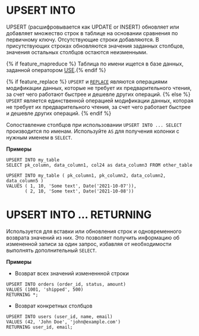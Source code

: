 # UPSERT INTO

UPSERT (расшифровывается как UPDATE or INSERT) обновляет или добавляет множество строк в таблице на основании сравнения по первичному ключу. Отсутствующие строки добавляются. В присутствующих строках обновляются значения заданных столбцов, значения остальных столбцов остаются неизменными.

{% if feature_mapreduce %}  Таблица по имени ищется в базе данных, заданной оператором [USE](../use.md).{% endif %}

{% if feature_replace %}
`UPSERT` и [`REPLACE`](../replace_into.md) являются операциями модификации данных, которые не требует их предварительного чтения, за счет чего работают быстрее и дешевле других операций.
{% else %}
`UPSERT` является единственной операцией модификации данных, которая не требует их предварительного чтения, за счет чего работает быстрее и дешевле других операций.
{% endif %}

Сопоставление столбцов при использовании `UPSERT INTO ... SELECT` производится по именам. Используйте `AS` для получения колонки с нужным именем в `SELECT`.

**Примеры**

``` yql
UPSERT INTO my_table
SELECT pk_column, data_column1, col24 as data_column3 FROM other_table  
```

``` yql
UPSERT INTO my_table ( pk_column1, pk_column2, data_column2, data_column5 )
VALUES ( 1, 10, 'Some text', Date('2021-10-07')),
       ( 2, 10, 'Some text', Date('2021-10-08'))
```
# UPSERT INTO ... RETURNING

Используется для вставки или обновления строк и одновременного возврата значений из них. Это позволяет получить информацию об измененной записи за один запрос, избавляя от необходимости выполнять дополнительный `SELECT`.

**Примеры**

* Возврат всех значений измененнной строки

``` yql
UPSERT INTO orders (order_id, status, amount)
VALUES (1001, 'shipped', 500)
RETURNING *;
```

* Возврат конкретных столбцов

``` yql
UPSERT INTO users (user_id, name, email)
VALUES (42, 'John Doe', 'john@example.com')
RETURNING user_id, email;
```
